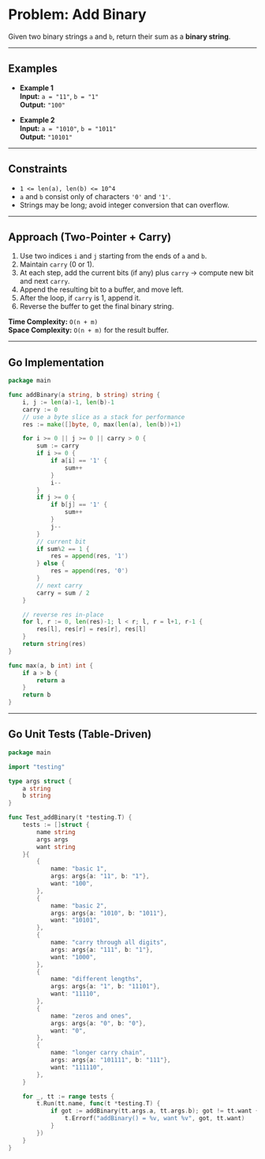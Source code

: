 # Problem: Add Binary

Given two binary strings `a` and `b`, return their sum as a **binary string**.

---

## Examples

- **Example 1**  
  **Input:** `a = "11"`, `b = "1"`  
  **Output:** `"100"`

- **Example 2**  
  **Input:** `a = "1010"`, `b = "1011"`  
  **Output:** `"10101"`

---

## Constraints
- `1 <= len(a), len(b) <= 10^4`  
- `a` and `b` consist only of characters `'0'` and `'1'`.  
- Strings may be long; avoid integer conversion that can overflow.

---

## Approach (Two-Pointer + Carry)
1. Use two indices `i` and `j` starting from the ends of `a` and `b`.
2. Maintain `carry` (0 or 1).
3. At each step, add the current bits (if any) plus `carry` → compute new bit and next `carry`.
4. Append the resulting bit to a buffer, and move left.
5. After the loop, if `carry` is 1, append it.
6. Reverse the buffer to get the final binary string.

**Time Complexity:** `O(n + m)`  
**Space Complexity:** `O(n + m)` for the result buffer.

---

## Go Implementation

```go
package main

func addBinary(a string, b string) string {
    i, j := len(a)-1, len(b)-1
    carry := 0
    // use a byte slice as a stack for performance
    res := make([]byte, 0, max(len(a), len(b))+1)

    for i >= 0 || j >= 0 || carry > 0 {
        sum := carry
        if i >= 0 {
            if a[i] == '1' {
                sum++
            }
            i--
        }
        if j >= 0 {
            if b[j] == '1' {
                sum++
            }
            j--
        }
        // current bit
        if sum%2 == 1 {
            res = append(res, '1')
        } else {
            res = append(res, '0')
        }
        // next carry
        carry = sum / 2
    }

    // reverse res in-place
    for l, r := 0, len(res)-1; l < r; l, r = l+1, r-1 {
        res[l], res[r] = res[r], res[l]
    }
    return string(res)
}

func max(a, b int) int {
    if a > b {
        return a
    }
    return b
}
```

---

## Go Unit Tests (Table-Driven)

```go
package main

import "testing"

type args struct {
    a string
    b string
}

func Test_addBinary(t *testing.T) {
    tests := []struct {
        name string
        args args
        want string
    }{
        {
            name: "basic 1",
            args: args{a: "11", b: "1"},
            want: "100",
        },
        {
            name: "basic 2",
            args: args{a: "1010", b: "1011"},
            want: "10101",
        },
        {
            name: "carry through all digits",
            args: args{a: "111", b: "1"},
            want: "1000",
        },
        {
            name: "different lengths",
            args: args{a: "1", b: "11101"},
            want: "11110",
        },
        {
            name: "zeros and ones",
            args: args{a: "0", b: "0"},
            want: "0",
        },
        {
            name: "longer carry chain",
            args: args{a: "101111", b: "111"},
            want: "111110",
        },
    }

    for _, tt := range tests {
        t.Run(tt.name, func(t *testing.T) {
            if got := addBinary(tt.args.a, tt.args.b); got != tt.want {
                t.Errorf("addBinary() = %v, want %v", got, tt.want)
            }
        })
    }
}
```

